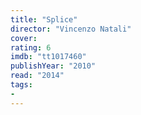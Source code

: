 ```yaml
---
title: "Splice"
director: "Vincenzo Natali"
cover: 
rating: 6
imdb: "tt1017460"
publishYear: "2010"
read: "2014"
tags:
- 
---
```


